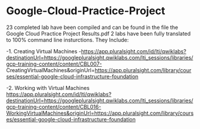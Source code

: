 # Google-Cloud-Practice-Project


23 completed lab have been compiled and can be found in the file the Google Cloud Practice Project Results.pdf
2 labs have been fully translated to 100% command line insturctions. They Include:


  -1.	Creating Virtual Machines
  -https://app.pluralsight.com/id/lti/qwiklabs?destinationUrl=https://googlepluralsight.qwiklabs.com/lti_sessions/libraries/gcp-training-content/content/CBL007-       CreatingVirtualMachines&originUrl=https://app.pluralsight.com/library/courses/essential-google-cloud-infrastructure-foundation
  
  -2.	Working with Virtual Machines
https://app.pluralsight.com/id/lti/qwiklabs?destinationUrl=https://googlepluralsight.qwiklabs.com/lti_sessions/libraries/gcp-training-content/content/CBL016-WorkingVirtualMachines&originUrl=https://app.pluralsight.com/library/courses/essential-google-cloud-infrastructure-foundation

 
